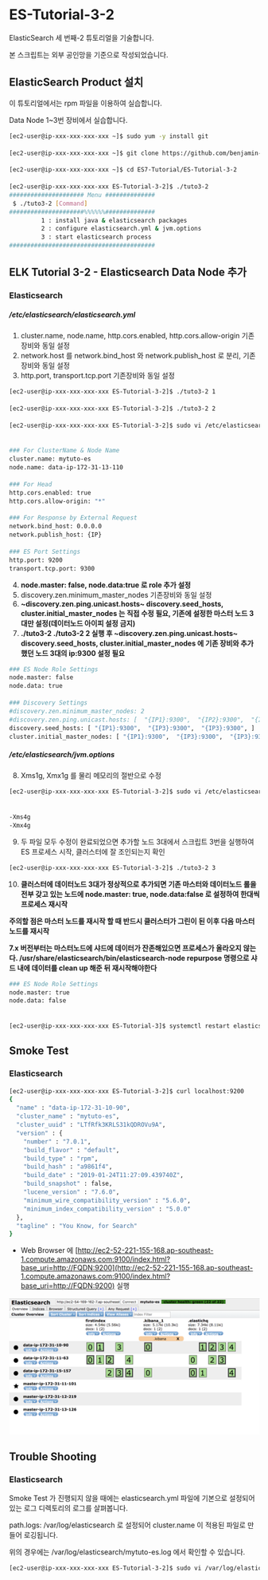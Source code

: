 # ES-Tutorial-3-2

ElasticSearch 세 번째-2 튜토리얼을 기술합니다.

본 스크립트는 외부 공인망을 기준으로 작성되었습니다.

## ElasticSearch Product 설치

이 튜토리얼에서는 rpm 파일을 이용하여 실습합니다.

Data Node 1~3번 장비에서 실습합니다.

```bash
[ec2-user@ip-xxx-xxx-xxx-xxx ~]$ sudo yum -y install git

[ec2-user@ip-xxx-xxx-xxx-xxx ~]$ git clone https://github.com/benjamin-btn/ES7-Tutorial.git

[ec2-user@ip-xxx-xxx-xxx-xxx ~]$ cd ES7-Tutorial/ES-Tutorial-3-2

[ec2-user@ip-xxx-xxx-xxx-xxx ES-Tutorial-3-2]$ ./tuto3-2
##################### Menu ##############
 $ ./tuto3-2 [Command]
#####################%%%%%%##############
         1 : install java & elasticsearch packages
         2 : configure elasticsearch.yml & jvm.options
         3 : start elasticsearch process
#########################################

```

## ELK Tutorial 3-2 - Elasticsearch Data Node 추가

### Elasticsearch
##### /etc/elasticsearch/elasticsearch.yml

1) cluster.name, node.name, http.cors.enabled, http.cors.allow-origin 기존장비와 동일 설정
2) network.host 를 network.bind_host 와 network.publish_host 로 분리, 기존장비와 동일 설정
3) http.port, transport.tcp.port 기존장비와 동일 설정

```bash
[ec2-user@ip-xxx-xxx-xxx-xxx ES-Tutorial-3-2]$ ./tuto3-2 1

[ec2-user@ip-xxx-xxx-xxx-xxx ES-Tutorial-3-2]$ ./tuto3-2 2

[ec2-user@ip-xxx-xxx-xxx-xxx ES-Tutorial-3-2]$ sudo vi /etc/elasticsearch/elasticsearch.yml


### For ClusterName & Node Name
cluster.name: mytuto-es
node.name: data-ip-172-31-13-110

### For Head
http.cors.enabled: true
http.cors.allow-origin: "*"

### For Response by External Request
network.bind_host: 0.0.0.0
network.publish_host: {IP}

### ES Port Settings
http.port: 9200
transport.tcp.port: 9300

```

4) **node.master: false, node.data:true 로 role 추가 설정**
5) discovery.zen.minimum_master_nodes 기존장비와 동일 설정
6) **~discovery.zen.ping.unicast.hosts~ discovery.seed_hosts, cluster.initial_master_nodes 는 직접 수정 필요, 기존에 설정한 마스터 노드 3대만 설정(데이터노드 아이피 설정 금지)**
7) **./tuto3-2 ./tuto3-2 2 실행 후 ~discovery.zen.ping.unicast.hosts~ discovery.seed_hosts, cluster.initial_master_nodes 에 기존 장비와 추가했던 노드 3대의 ip:9300 설정 필요**

```bash
### ES Node Role Settings
node.master: false
node.data: true

### Discovery Settings
#discovery.zen.minimum_master_nodes: 2
#discovery.zen.ping.unicast.hosts: [  "{IP1}:9300",  "{IP2}:9300",  "{IP3}:9300",  ]
discovery.seed_hosts: [ "{IP1}:9300",  "{IP3}:9300",  "{IP3}:9300", ]
cluster.initial_master_nodes: [ "{IP1}:9300",  "{IP3}:9300",  "{IP3}:9300", ]

```

##### /etc/elasticsearch/jvm.options
8) Xms1g, Xmx1g 를 물리 메모리의 절반으로 수정

```bash
[ec2-user@ip-xxx-xxx-xxx-xxx ES-Tutorial-3-2]$ sudo vi /etc/elasticsearch/jvm.options


-Xms4g
-Xmx4g

```

9) 두 파일 모두 수정이 완료되었으면 추가할 노드 3대에서 스크립트 3번을 실행하여 ES 프로세스 시작, 클러스터에 잘 조인되는지 확인

```bash
[ec2-user@ip-xxx-xxx-xxx-xxx ES-Tutorial-3-2]$ ./tuto3-2 3

```

10) **클러스터에 데이터노드 3대가 정상적으로 추가되면 기존 마스터와 데이터노드 롤을 전부 갖고 있는 노드에 node.master: true, node.data:false 로 설정하여 한대씩 프로세스 재시작**

**주의할 점은 마스터 노드를 재시작 할 때 반드시 클러스터가 그린이 된 이후 다음 마스터 노드를 재시작**

**7.x 버전부터는 마스터노드에 샤드에 데이터가 잔존해있으면 프로세스가 올라오지 않는다.
/usr/share/elasticsearch/bin/elasticsearch-node repurpose 명령으로 샤드 내에 데이터를 clean up 해준 뒤 재시작해야한다**


```bash
### ES Node Role Settings
node.master: true
node.data: false


[ec2-user@ip-xxx-xxx-xxx-xxx ES-Tutorial-3]$ systemctl restart elasticsearch.service

```


## Smoke Test

### Elasticsearch

```bash
[ec2-user@ip-xxx-xxx-xxx-xxx ES-Tutorial-3-2]$ curl localhost:9200
{
  "name" : "data-ip-172-31-10-90",
  "cluster_name" : "mytuto-es",
  "cluster_uuid" : "LTfRfk3KRLS31kQDROVu9A",
  "version" : {
    "number" : "7.0.1",
    "build_flavor" : "default",
    "build_type" : "rpm",
    "build_hash" : "a9861f4",
    "build_date" : "2019-01-24T11:27:09.439740Z",
    "build_snapshot" : false,
    "lucene_version" : "7.6.0",
    "minimum_wire_compatibility_version" : "5.6.0",
    "minimum_index_compatibility_version" : "5.0.0"
  },
  "tagline" : "You Know, for Search"
}

```

* Web Browser 에 [http://ec2-52-221-155-168.ap-southeast-1.compute.amazonaws.com:9100/index.html?base_uri=http://FQDN:9200](http://ec2-52-221-155-168.ap-southeast-1.compute.amazonaws.com:9100/index.html?base_uri=http://FQDN:9200) 실행

![Optional Text](image/es-head.png)

## Trouble Shooting

### Elasticsearch
Smoke Test 가 진행되지 않을 때에는 elasticsearch.yml 파일에 기본으로 설정되어있는 로그 디렉토리의 로그를 살펴봅니다.

path.logs: /var/log/elasticsearch 로 설정되어 cluster.name 이 적용된 파일로 만들어 로깅됩니다.

위의 경우에는 /var/log/elasticsearch/mytuto-es.log 에서 확인할 수 있습니다.

```bash
[ec2-user@ip-xxx-xxx-xxx-xxx ES-Tutorial-3-2]$ sudo vi /var/log/elasticsearch/mytuto-es.log
```

